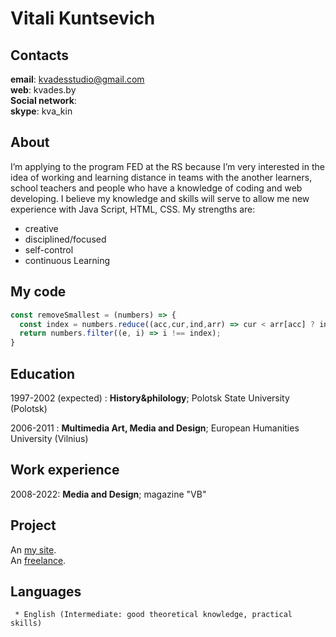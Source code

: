 Vitali Kuntsevich
=======

Contacts
-----------

**email**: kvadesstudio@gmail.com  
**web**: kvades.by  
**Social network**:  
**skype**: kva_kin


About
-----------
I’m applying to the program FED at the RS because I’m very interested in the idea of working and learning distance in teams with the another learners, school teachers and people who have a knowledge of coding and web developing.
I believe my knowledge and skills will serve to allow me new experience with Java Script, HTML, CSS.
My strengths are:
   * creative
   * disciplined/focused
   * self-control  
   * continuous Learning

My code
-----------
```javascript
const removeSmallest = (numbers) => {
  const index = numbers.reduce((acc,cur,ind,arr) => cur < arr[acc] ? ind : acc, 0);
  return numbers.filter((e, i) => i !== index);
}
```

Education
-----------
1997-2002 (expected)
:   **History&philology**; Polotsk State University (Polotsk)

2006-2011
:   **Multimedia Art, Media and Design**; European Humanities University (Vilnius)  


Work experience
-----------
2008-2022: **Media and Design**; magazine "VB"    


Project
-----------
An [my site](http://kvades.by).  
An [freelance](http://ooopbk.by). 

Languages
-----------

     * English (Intermediate: good theoretical knowledge, practical skills)
